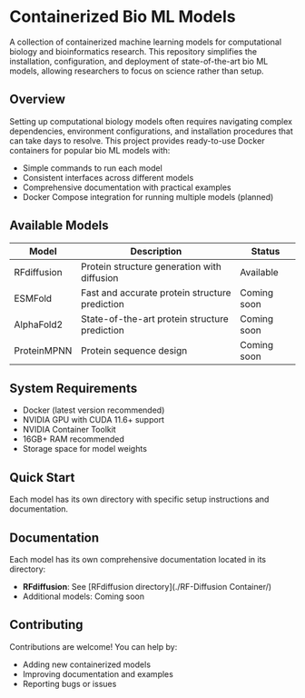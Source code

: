 # Containerized Bio ML Models

A collection of containerized machine learning models for computational biology and bioinformatics research. This repository simplifies the installation, configuration, and deployment of state-of-the-art bio ML models, allowing researchers to focus on science rather than setup.

## Overview

Setting up computational biology models often requires navigating complex dependencies, environment configurations, and installation procedures that can take days to resolve. This project provides ready-to-use Docker containers for popular bio ML models with:

- Simple commands to run each model
- Consistent interfaces across different models
- Comprehensive documentation with practical examples
- Docker Compose integration for running multiple models (planned)

## Available Models

| Model       | Description                                    | Status      |
| ----------- | ---------------------------------------------- | ----------- |
| RFdiffusion | Protein structure generation with diffusion    | Available   |
| ESMFold     | Fast and accurate protein structure prediction | Coming soon |
| AlphaFold2  | State-of-the-art protein structure prediction  | Coming soon |
| ProteinMPNN | Protein sequence design                        | Coming soon |

## System Requirements

- Docker (latest version recommended)
- NVIDIA GPU with CUDA 11.6+ support
- NVIDIA Container Toolkit
- 16GB+ RAM recommended
- Storage space for model weights

## Quick Start

Each model has its own directory with specific setup instructions and documentation.

## Documentation

Each model has its own comprehensive documentation located in its directory:

- **RFdiffusion**: See [RFdiffusion directory](./RF-Diffusion Container/)
- Additional models: Coming soon

## Contributing

Contributions are welcome! You can help by:

- Adding new containerized models
- Improving documentation and examples
- Reporting bugs or issues
